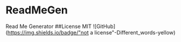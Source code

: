 # ReadMeGen
Read Me Generator
##License 
MIT
![GitHub](https://img.shields.io/badge/"not a license"-Different_words-yellow)
